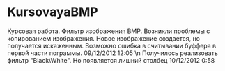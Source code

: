 KursovayaBMP
============

Курсовая работа. Фильтр изображения BMP.
Возникли проблемы с копированием изображения. Новое изображение создается, но получается искаженным. Возможно ошибка в 
считывании буффера в первой части пограммы. 09/12/2012 12:05 \n
Получилось реализовать фильтр "Black\White". Но появляется лишний столбец 10/12/2012 0:58